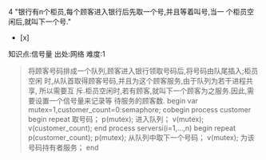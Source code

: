 4
"银行有n个柜员,每个顾客进入银行后先取一个号,并且等着叫号,当一 个柜员空闲后,就叫下一个号."
- [x]

知识点:信号量
出处:网络
难度:1
> 将顾客号码排成一个队列,顾客进入银行领取号码后,将号码由队尾插入;柜员空闲 时,从队首取得顾客号码,并且为这个顾客服务,由于队列为若干进程共享, 所以需要互
> 斥.柜员空闲时,若有顾客,就叫下一个顾客为之服务.因此,需要设置一个信号量来记录等 待服务的顾客数. begin var
> mutex=1,customer_count=0:semaphore; cobegin process customer begin repeat 取号码；
> p(mutex); 进入队列； v(mutex); v(customer_count); end process serversi(i=1,...,n)
> begin repeat p(customer_count); p(mutex); 从队列中取下一个号码； v(mutex); 为该号码持有者服务； end
